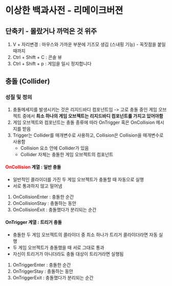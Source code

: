 # 이상한 백과사전 - 리메이크버젼
## 단축키 - 몰랐거나 까먹은 것 위주
1. V + 자리변경 : 마우스와 가까운 부분에 기즈모 생김 (스내핑 기능) - 꼭짓점을 붙일 때까지
2. Ctrl + Shift + C : 콘솔 뷰
3. Ctrl + Shift + p : 게임을 일시 정지합니다
## 충돌 (Collider)
### 성질 및 정의
1. 충돌메세지를 발생시키는 것은 리지드바디 컴포넌트임
-> 고로 충돌 중인 게임 오브젝트 중에서 **최소 하나의 게임 오브젝트는 리지드바디 컴포넌트를 가지고 있어야함**
2. 게임 오브젝트와 컴포넌트는 충돌 종류에 따라 OnTrigger 혹은 OnCollision 메시지를 받음
3. Trigger는 Collider를 매개변수로 사용하고, Collision은 Collision을 매개변수로 사용함
    * Collision 요소 안에 Collider가 있음
    * Collider 자체는 충돌한 게임 오브젝트의 컴포넌트
#### <span style="color:red"> OnCollision </span>계열 : 일반 충돌
* 일반적인 콜라이더를 가진 두 게임 오브젝트가 충돌할 때 자동으로 실행
* 서로 통과하지 않고 밀어냄
1. OnCollisionEnter : 충돌한 순간
2. OnCollisionStay : 충돌하는 동안
3. OnCollisionExit : 충돌했다가 분리되는 순간
#### OnTrigger 계열 : 트리거 충돌
* 충돌한 두 게임 오브젝트의 콜라이더 중 최소 하나가 트리거 콜라이더라면 자동 실행
* 두 게임 오브젝트가 충돌했을 때 서로 그대로 통과
* 자신이 트리거가 아니더라도 충돌 대상이 트리거라면 실행됨
1. OnTriggerEnter : 충돌한 순간
2. OnTriggerStay : 충돌하는 동안
3. OnTriggerExit : 충돌했다가 분리되는 순간



